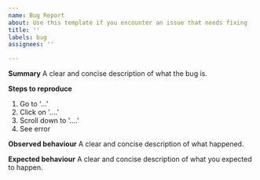 ```yaml
---
name: Bug Report
about: Use this template if you encounter an issue that needs fixing
title: ''
labels: bug
assignees: ''

---
```


**Summary**
A clear and concise description of what the bug is.

**Steps to reproduce**
1. Go to '...'
2. Click on '....'
3. Scroll down to '....'
4. See error

**Observed behaviour**
A clear and concise description of what happened.

**Expected behaviour**
A clear and concise description of what you expected to happen.
